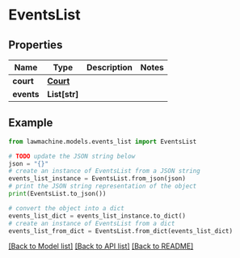 # EventsList


## Properties

Name | Type | Description | Notes
------------ | ------------- | ------------- | -------------
**court** | [**Court**](Court.md) |  | 
**events** | **List[str]** |  | 

## Example

```python
from lawmachine.models.events_list import EventsList

# TODO update the JSON string below
json = "{}"
# create an instance of EventsList from a JSON string
events_list_instance = EventsList.from_json(json)
# print the JSON string representation of the object
print(EventsList.to_json())

# convert the object into a dict
events_list_dict = events_list_instance.to_dict()
# create an instance of EventsList from a dict
events_list_from_dict = EventsList.from_dict(events_list_dict)
```
[[Back to Model list]](../README.md#documentation-for-models) [[Back to API list]](../README.md#documentation-for-api-endpoints) [[Back to README]](../README.md)


